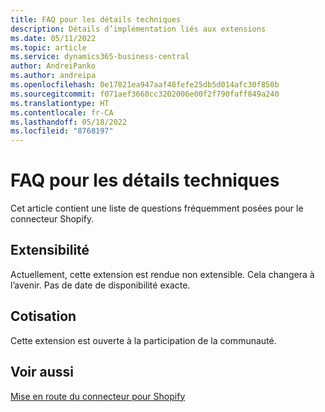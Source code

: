 ```yaml
---
title: FAQ pour les détails techniques
description: Détails d’implémentation liés aux extensions
ms.date: 05/11/2022
ms.topic: article
ms.service: dynamics365-business-central
author: AndreiPanko
ms.author: andreipa
ms.openlocfilehash: 0e17821ea947aaf48fefe25db5d014afc30f850b
ms.sourcegitcommit: f071aef3660cc3202006e00f2f790faff849a240
ms.translationtype: HT
ms.contentlocale: fr-CA
ms.lasthandoff: 05/18/2022
ms.locfileid: "8768197"
---
```

# <a name="faq-for-technical-details"></a>FAQ pour les détails techniques

Cet article contient une liste de questions fréquemment posées pour le connecteur Shopify.

## <a name="extensibility"></a>Extensibilité

Actuellement, cette extension est rendue non extensible.
Cela changera à l’avenir. Pas de date de disponibilité exacte.

## <a name="contribution"></a>Cotisation

Cette extension est ouverte à la participation de la communauté.

## <a name="see-also"></a>Voir aussi

[Mise en route du connecteur pour Shopify](get-started.md)  
